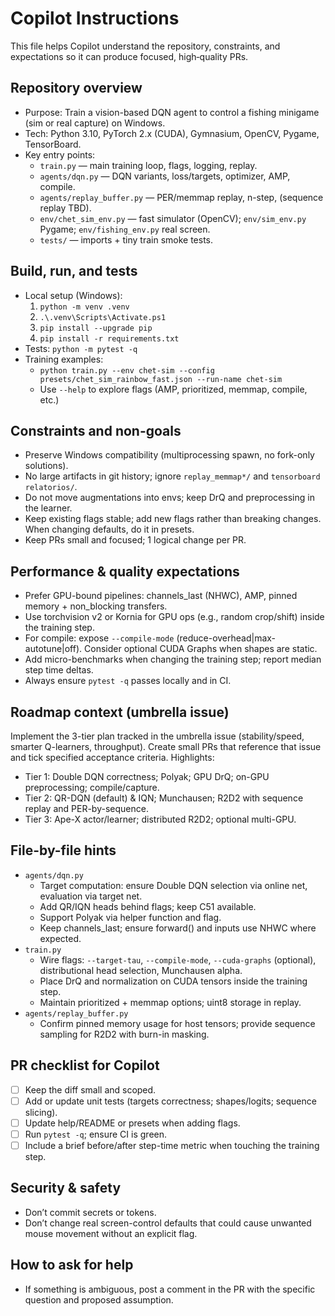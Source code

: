 # Copilot Instructions

This file helps Copilot understand the repository, constraints, and expectations so it can produce focused, high‑quality PRs.

## Repository overview
- Purpose: Train a vision-based DQN agent to control a fishing minigame (sim or real capture) on Windows.
- Tech: Python 3.10, PyTorch 2.x (CUDA), Gymnasium, OpenCV, Pygame, TensorBoard.
- Key entry points:
  - `train.py` — main training loop, flags, logging, replay.
  - `agents/dqn.py` — DQN variants, loss/targets, optimizer, AMP, compile.
  - `agents/replay_buffer.py` — PER/memmap replay, n-step, (sequence replay TBD).
  - `env/chet_sim_env.py` — fast simulator (OpenCV); `env/sim_env.py` Pygame; `env/fishing_env.py` real screen.
  - `tests/` — imports + tiny train smoke tests.

## Build, run, and tests
- Local setup (Windows):
  1. `python -m venv .venv`
  2. `.\.venv\Scripts\Activate.ps1`
  3. `pip install --upgrade pip`
  4. `pip install -r requirements.txt`
- Tests: `python -m pytest -q`
- Training examples:
  - `python train.py --env chet-sim --config presets/chet_sim_rainbow_fast.json --run-name chet-sim`
  - Use `--help` to explore flags (AMP, prioritized, memmap, compile, etc.)

## Constraints and non-goals
- Preserve Windows compatibility (multiprocessing spawn, no fork-only solutions).
- No large artifacts in git history; ignore `replay_memmap*/` and `tensorboard relatorios/`.
- Do not move augmentations into envs; keep DrQ and preprocessing in the learner.
- Keep existing flags stable; add new flags rather than breaking changes. When changing defaults, do it in presets.
- Keep PRs small and focused; 1 logical change per PR.

## Performance & quality expectations
- Prefer GPU-bound pipelines: channels_last (NHWC), AMP, pinned memory + non_blocking transfers.
- Use torchvision v2 or Kornia for GPU ops (e.g., random crop/shift) inside the training step.
- For compile: expose `--compile-mode` (reduce-overhead|max-autotune|off). Consider optional CUDA Graphs when shapes are static.
- Add micro-benchmarks when changing the training step; report median step time deltas.
- Always ensure `pytest -q` passes locally and in CI.

## Roadmap context (umbrella issue)
Implement the 3-tier plan tracked in the umbrella issue (stability/speed, smarter Q-learners, throughput). Create small PRs that reference that issue and tick specified acceptance criteria. Highlights:
- Tier 1: Double DQN correctness; Polyak; GPU DrQ; on-GPU preprocessing; compile/capture.
- Tier 2: QR-DQN (default) & IQN; Munchausen; R2D2 with sequence replay and PER-by-sequence.
- Tier 3: Ape-X actor/learner; distributed R2D2; optional multi-GPU.

## File-by-file hints
- `agents/dqn.py`
  - Target computation: ensure Double DQN selection via online net, evaluation via target net.
  - Add QR/IQN heads behind flags; keep C51 available.
  - Support Polyak via helper function and flag.
  - Keep channels_last; ensure forward() and inputs use NHWC where expected.
- `train.py`
  - Wire flags: `--target-tau`, `--compile-mode`, `--cuda-graphs` (optional), distributional head selection, Munchausen alpha.
  - Place DrQ and normalization on CUDA tensors inside the training step.
  - Maintain prioritized + memmap options; uint8 storage in replay.
- `agents/replay_buffer.py`
  - Confirm pinned memory usage for host tensors; provide sequence sampling for R2D2 with burn-in masking.

## PR checklist for Copilot
- [ ] Keep the diff small and scoped.
- [ ] Add or update unit tests (targets correctness; shapes/logits; sequence slicing).
- [ ] Update help/README or presets when adding flags.
- [ ] Run `pytest -q`; ensure CI is green.
- [ ] Include a brief before/after step-time metric when touching the training step.

## Security & safety
- Don’t commit secrets or tokens.
- Don’t change real screen-control defaults that could cause unwanted mouse movement without an explicit flag.

## How to ask for help
- If something is ambiguous, post a comment in the PR with the specific question and proposed assumption.
